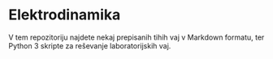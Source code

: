 # Elektrodinamika

V tem repozitoriju najdete nekaj prepisanih tihih vaj v Markdown formatu, ter Python 3 skripte za reševanje laboratorijskih vaj.
